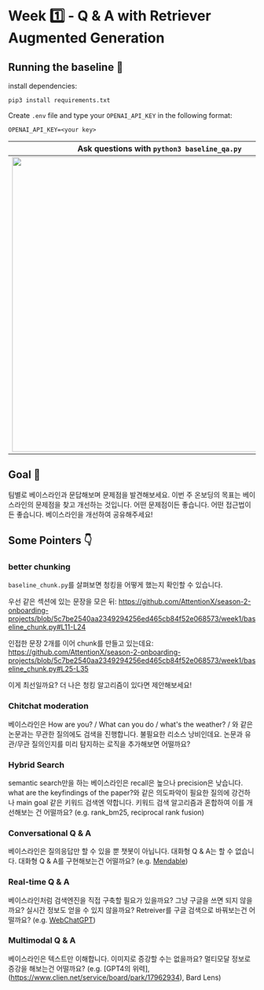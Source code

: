 # Week 1️⃣ - Q & A with Retriever Augmented Generation 

## Running the baseline 🚀

install dependencies:
```bash
pip3 install requirements.txt
```
Create `.env` file and type your `OPENAI_API_KEY` in the following format:
```
OPENAI_API_KEY=<your key>
```
Ask questions with `python3 baseline_qa.py` | 
--- | 
<a href="https://asciinema.org/a/NDDHUuBb5JQyN3Wck6TrBO6jG" target="_blank"><img src="https://asciinema.org/a/NDDHUuBb5JQyN3Wck6TrBO6jG.svg" width="600" /></a> | 

## Goal 🥅

팀별로 베이스라인과 문답해보며 문제점을 발견해보세요. 이번 주 온보딩의 목표는 베이스라인의 문제점을 찾고 개선하는 것입니다.
어떤 문제점이든 좋습니다. 어떤 접근법이든 좋습니다. 베이스라인을 개선하여 공유해주세요!

## Some Pointers 👇


### better chunking

`baseline_chunk.py`를 살펴보면 청킹을 어떻게 했는지 확인할 수 있습니다. 

우선 같은 섹션에 있는 문장을 모은 뒤: 
https://github.com/AttentionX/season-2-onboarding-projects/blob/5c7be2540aa2349294256ed465cb84f52e068573/week1/baseline_chunk.py#L11-L24

인접한 문장 2개를 이어 chunk를 만들고 있는데요:
https://github.com/AttentionX/season-2-onboarding-projects/blob/5c7be2540aa2349294256ed465cb84f52e068573/week1/baseline_chunk.py#L25-L35

이게 최선일까요? 더 나은 청킹 알고리즘이 있다면 제안해보세요!

### Chitchat moderation
 
베이스라인은 How are you? / What can you do / what's the weather? / 와 같은 논문과는 무관한 질의에도 검색을 진행합니다. 
불필요한 리소스 낭비인데요. 논문과 유관/무관 질의인지를 미리 탐지하는 로직을 추가해보면 어떨까요? 


### Hybrid Search

semantic search만을 하는 베이스라인은 recall은 높으나 precision은 낮습니다. what are the keyfindings of the paper?와 같은 의도파악이 필요한 질의에 강건하나
main goal 같은 키워드 검색엔 약합니다. 키워드 검색 알고리즘과 혼합하여 이를 개선해보는 건 어떨까요? (e.g. rank_bm25, reciprocal rank fusion)


### Conversational Q & A

베이스라인은 질의응답만 할 수 있을 뿐 챗봇이 아닙니다. 대화형 Q & A는 할 수 없습니다. 대화형 Q & A를 구현해보는건 어떨까요? (e.g. [Mendable](https://www.mendable.ai))


### Real-time Q & A

베이스라인처럼 검색엔진을 직접 구축할 필요가 있을까요?  그냥 구글을 쓰면 되지 않을까요? 실시간 정보도 얻을 수 있지 않을까요? Retreiver를 구글 검색으로 바꿔보는건 어떨까요? (e.g. [WebChatGPT](https://chrome.google.com/webstore/detail/webchatgpt-chatgpt-with-i/lpfemeioodjbpieminkklglpmhlngfcn))


### Multimodal Q & A

베이스라인은 텍스트만 이해합니다. 이미지로 증강할 수는 없을까요? 멀티모달 정보로 증강을 해보는건 어떨까요?  (e.g. [GPT4의 위력], (https://www.clien.net/service/board/park/17962934), Bard Lens)
